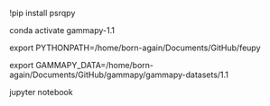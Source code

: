 !pip install psrqpy

conda activate gammapy-1.1

export PYTHONPATH=/home/born-again/Documents/GitHub/feupy

export GAMMAPY_DATA=/home/born-again/Documents/GitHub/gammapy/gammapy-datasets/1.1

jupyter notebook

